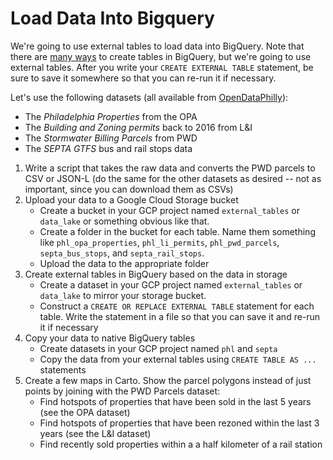 # Load Data Into Bigquery

We're going to use external tables to load data into BigQuery. Note that there are [many ways](https://cloud.google.com/bigquery/docs/tables#create-table) to create tables in BigQuery, but we're going to use external tables. After you write your `CREATE EXTERNAL TABLE` statement, be sure to save it somewhere so that you can re-run it if necessary.

Let's use the following datasets (all available from [OpenDataPhilly](https://opendataphilly.org/)):
* The _Philadelphia Properties_ from the OPA
* The _Building and Zoning permits_ back to 2016 from L&I
* The _Stormwater Billing Parcels_ from PWD
* The _SEPTA GTFS_ bus and rail stops data

1.  Write a script that takes the raw data and converts the PWD parcels to CSV or JSON-L (do the same for the other datasets as desired -- not as important, since you can download them as CSVs)
2.  Upload your data to a Google Cloud Storage bucket
    - Create a bucket in your GCP project named `external_tables` or `data_lake` or something obvious like that.
    - Create a folder in the bucket for each table. Name them something like `phl_opa_properties`, `phl_li_permits`, `phl_pwd_parcels`, `septa_bus_stops`, and `septa_rail_stops`.
    - Upload the data to the appropriate folder
3.  Create external tables in BigQuery based on the data in storage
    - Create a dataset in your GCP project named `external_tables` or `data_lake` to mirror your storage bucket.
    - Construct a `CREATE OR REPLACE EXTERNAL TABLE` statement for each table. Write the statement in a file so that you can save it and re-run it if necessary
4.  Copy your data to native BigQuery tables
    - Create datasets in your GCP project named `phl` and `septa`
    - Copy the data from your external tables using `CREATE TABLE AS ...` statements
3.  Create a few maps in Carto. Show the parcel polygons instead of just points by joining with the PWD Parcels dataset:
    - Find hotspots of properties that have been sold in the last 5 years (see the OPA dataset)
    - Find hotspots of properties that have been rezoned within the last 3 years (see the L&I dataset)
    - Find recently sold properties within a a half kilometer of a rail station


